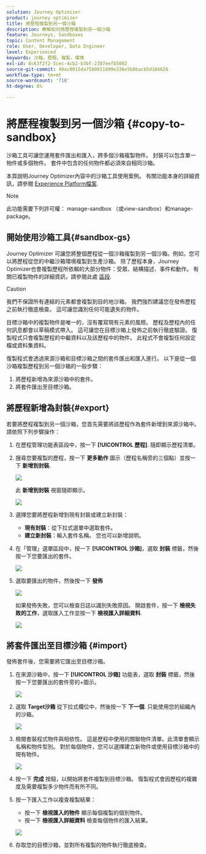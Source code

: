 ```yaml
---
solution: Journey Optimizer
product: journey optimizer
title: 將歷程複製到另一個沙箱
description: 瞭解如何將歷程複製到另一個沙箱
feature: Journeys, Sandboxes
topic: Content Management
role: User, Developer, Data Engineer
level: Experienced
keywords: 沙箱，歷程，複製，環境
exl-id: 8c63f2f2-5cec-4cb2-b3bf-2387eefb5002
source-git-commit: 40ac0915da75b0011899e336e5b0bacb5d166626
workflow-type: tm+mt
source-wordcount: '718'
ht-degree: 6%

---
```


# 將歷程複製到另一個沙箱 {#copy-to-sandbox}

<!--
>[!CONTEXTUALHELP]
>id="ajo_journey_copy_main"
>title="Copy a journey to another sandbox"
>abstract="Journey Optimizer allows you to copy an entire journey from one sandbox to another. For example, you can copy a journey from the Stage sandbox environment to your Production sandbox. In addition to the Journey itself, Journey Optimizer also copies most of the objects the journey depends on."

>[!CONTEXTUALHELP]
>id="ajo_journey_copy_sandbox_details"
>title="Sandbox details"
>abstract="Select the destination sandbox you want to copy the journey to. Only sandboxes within your organization are available."

>[!CONTEXTUALHELP]
>id="ajo_journey_copy_object_details"
>title="Object details"
>abstract="This is the journey you are going to copy."

>[!CONTEXTUALHELP]
>id="ajo_journey_copy_dependent_objects"
>title="Dependent objects"
>abstract="This is the list of associated objects used in the journey. This list displays the name, the object type, as well as the internal Journey Optimizer ID."
-->

沙箱工具可讓您運用套件匯出和匯入，跨多個沙箱複製物件。 封裝可以包含單一物件或多個物件。 套件中包含的任何物件都必須來自相同沙箱。

本頁說明Journey Optimizer內容中的沙箱工具使用案例。 有關功能本身的詳細資訊，請參閱 [Experience Platform檔案](https://experienceleague.adobe.com/docs/experience-platform/sandbox/ui/sandbox-tooling.html).

>[!NOTE]
>
>此功能需要下列許可權： manage-sandbox （或view-sandbox）和manage-package。

## 開始使用沙箱工具{#sandbox-gs}

Journey Optimizer 可讓您將整個歷程從一個沙箱複製到另一個沙箱。例如，您可以將歷程從您的中繼沙箱環境複製到生產沙箱。 除了歷程本身，Journey Optimizer也會複製歷程所依賴的大部分物件：受眾、結構描述、事件和動作。 有關已複製物件的詳細資訊，請參閱此處 [區段](https://experienceleague.adobe.com/docs/experience-platform/sandbox/ui/sandbox-tooling.html#abobe-journey-optimizer-objects).

>[!CAUTION]
>
>我們不保證所有連結的元素都會複製到目的地沙箱。 我們強烈建議您在發佈歷程之前執行徹底檢查。 這可讓您識別任何可能遺失的物件。

目標沙箱中的複製物件是唯一的，沒有覆寫現有元素的風險。 歷程及歷程內的任何訊息都會以草稿模式帶入。 這可讓您在目標沙箱上發佈之前執行徹底驗證。 復製程式只會複製歷程的中繼資料以及該歷程中的物件。 此程式不會複製任何設定檔或資料集資料。

復製程式會透過來源沙箱和目標沙箱之間的套件匯出和匯入進行。 以下是從一個沙箱複製歷程到另一個沙箱的一般步驟：

1. 將歷程新增為來源沙箱中的套件。
1. 將套件匯出至目標沙箱。

## 將歷程新增為封裝{#export}

若要將歷程複製到另一個沙箱，您首先需要將該歷程作為套件新增到來源沙箱中。 請依照下列步驟操作：

1. 在歷程管理功能表區段中，按一下 **[!UICONTROL 歷程]**. 隨即顯示歷程清單。

1. 搜尋您要複製的歷程，按一下 **更多動作** 圖示（歷程名稱旁的三個點）並按一下 **新增到封裝**.

   ![](assets/journey-sandbox1.png)

   此 **新增到封裝** 視窗隨即顯示。

   ![](assets/journey-sandbox2.png)

1. 選擇您要將歷程新增到現有封裝或建立新封裝：

   * **現有封裝**：從下拉式選單中選取套件。
   * **建立新封裝**：輸入套件名稱。 您也可以新增說明。

1. 在「管理」選單區段中，按一下 **[!UICONTROL 沙箱]**，選取 **封裝** 標籤，然後按一下您要匯出的套件。

   ![](assets/journey-sandbox3.png)

1. 選取要匯出的物件，然後按一下 **發佈**

   ![](assets/journey-sandbox4.png)

   如果發佈失敗，您可以檢查日誌以識別失敗原因。 開啟套件，按一下 **檢視失敗的工作**，選取匯入工作並按一下 **檢視匯入詳細資料**.

   ![](assets/journey-sandbox9.png)

## 將套件匯出至目標沙箱 {#import}

發佈套件後，您需要將它匯出至目標沙箱。

1. 在來源沙箱中，按一下 **[!UICONTROL 沙箱]** 功能表，選取 **封裝** 標籤，然後按一下您要匯出的套件旁的+圖示。

   ![](assets/journey-sandbox5.png)

1. 選取 **Target沙箱** 從下拉式欄位中，然後按一下 **下一個**. 只能使用您的組織內的沙箱。

   ![](assets/journey-sandbox6.png)

1. 檢閱套裝程式物件與相依性。 這是歷程中使用的關聯物件清單。此清單會顯示名稱和物件型別。 對於每個物件，您可以選擇建立新物件或使用目標沙箱中的現有物件。

   ![](assets/journey-sandbox7.png)

1. 按一下 **完成** 按鈕，以開始將套件複製到目標沙箱。 復製程式會因歷程的複雜度及需要複製多少物件而有所不同。

1. 按一下匯入工作以複查複製結果：

   * 按一下 **檢視匯入的物件** 顯示每個複製的個別物件。
   * 按一下 **檢視匯入詳細資料** 檢查每個物件的匯入結果。

   ![](assets/journey-sandbox8.png)

1. 存取您的目標沙箱，並對所有複製的物件執行徹底檢查。
